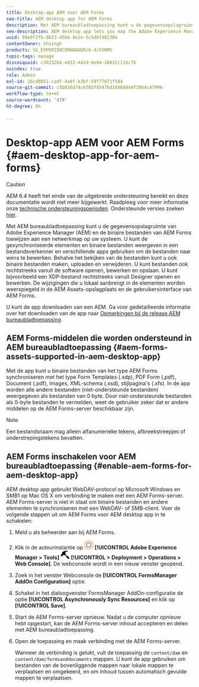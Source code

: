 ```yaml
---
title: Desktop-app AEM voor AEM Forms
seo-title: AEM desktop app for AEM Forms
description: Met AEM bureaubladtoepassing kunt u de gegevensopslagruimte van Adobe Experience Manager (AEM) en de binaire bestanden van AEM Forms toewijzen aan een netwerkmap op uw systeem. Meer informatie over de middelen die worden ondersteund in AEM bureaubladtoepassing en over het inschakelen van AEM Forms voor AEM bureaubladtoepassing.
seo-description: AEM desktop app lets you map the Adobe Experience Manager (AEM) Assets repository and AEM Forms binary files to a network directory on your system. Learn more about the assets supported in AEM desktop app and how to enable AEM Forms for AEM desktop app.
uuid: 99e0f2fb-8623-45bb-8e2e-5c5d6f482366
contentOwner: khsingh
products: SG_EXPERIENCEMANAGER/6.4/FORMS
topic-tags: manage
discoiquuid: c30332b6-e012-442d-8e84-28832c116c7b
noindex: true
role: Admin
exl-id: 26cd0851-cadf-4a8f-b3bf-59f77671f584
source-git-commit: c5b816d74c6f02f85476d16868844f39b4c47996
workflow-type: tm+mt
source-wordcount: '479'
ht-degree: 0%

---
```


# Desktop-app AEM voor AEM Forms {#aem-desktop-app-for-aem-forms}

>[!CAUTION]
>
>AEM 6.4 heeft het einde van de uitgebreide ondersteuning bereikt en deze documentatie wordt niet meer bijgewerkt. Raadpleeg voor meer informatie onze [technische ondersteuningsperioden](https://helpx.adobe.com/support/programs/eol-matrix.html). Ondersteunde versies zoeken [hier](https://experienceleague.adobe.com/docs/).

Met AEM bureaubladtoepassing kunt u de gegevensopslagruimte van Adobe Experience Manager (AEM) en de binaire bestanden van AEM Forms toewijzen aan een netwerkmap op uw systeem. U kunt de gesynchroniseerde elementen en binaire bestanden weergeven in een bestandsverkenner en verschillende apps gebruiken om de bestanden naar wens te bewerken. Behalve het bekijken van de bestanden kunt u ook binaire bestanden maken, uploaden en verwijderen. U kunt bestanden ook rechtstreeks vanuit de software openen, bewerken en opslaan. U kunt bijvoorbeeld een XDP-bestand rechtstreeks vanuit Designer openen en bewerken. De wijzigingen die u lokaal aanbrengt in de elementen worden weerspiegeld in de AEM Assets-opslagplaats en de gebruikersinterface van AEM Forms.

U kunt de app downloaden van een AEM. Ga voor gedetailleerde informatie over het downloaden van de app naar [Opmerkingen bij de release AEM bureaubladtoepassing](https://helpx.adobe.com/experience-manager/desktop-app/release-notes.html).

## AEM Forms-middelen die worden ondersteund in AEM bureaubladtoepassing {#aem-forms-assets-supported-in-aem-desktop-app}

Met de app kunt u binaire bestanden van het type AEM Forms synchroniseren met het type Form Templates (.xdp), PDF Form (.pdf), Document (.pdf), Images, XML-schema (.xsd), stijlpagina&#39;s (.xfs). In de app worden alle andere bestanden (niet-ondersteunde bestanden) weergegeven als bestanden van 0 byte. Door niet-ondersteunde bestanden als 0-byte bestanden te vermelden, weet de gebruiker zeker dat er andere middelen op de AEM Forms-server beschikbaar zijn.

>[!NOTE]
>
>Een bestandsnaam mag alleen alfanumerieke tekens, afbreekstreepjes of onderstrepingstekens bevatten.

## AEM Forms inschakelen voor AEM bureaubladtoepassing {#enable-aem-forms-for-aem-desktop-app}

AEM desktop app gebruikt WebDAV-protocol op Microsoft Windows en SMB1 op Mac OS X om verbinding te maken met een AEM Forms-server. AEM Forms-server is niet in staat om binaire bestanden en andere elementen te synchroniseren met een WebDAV- of SMB-client. Voer de volgende stappen uit om AEM Forms voor AEM desktop app in te schakelen:

1. Meld u als beheerder aan bij AEM Forms.
1. Klik in de auteurinstantie op ![adobeexperienceManager](assets/adobeexperiencemanager.png) **[!UICONTROL Adobe Experience Manager > Tools]** ![hamer](assets/hammer.png) **[!UICONTROL > Deployment > Operations > Web Console]**. De webconsole wordt in een nieuw venster geopend.
1. Zoek in het venster Webconsole de **[!UICONTROL FormsManager AddOn Configuration]** optie.
1. Schakel in het dialoogvenster FormsManager AddOn-configuratie de optie **[!UICONTROL Asynchronously Sync Resources]** en klik op **[!UICONTROL Save]**.
1. Start de AEM Forms-server opnieuw. Nadat u de computer opnieuw hebt opgestart, kan de AEM Forms-server inhoud accepteren en delen met AEM bureaubladtoepassing.
1. Open de toepassing en maak verbinding met de AEM Forms-server.

   Wanneer de verbinding is gelukt, vult de toepassing de `content/dam` en `content/dam/formsanddocuments` mappen. U kunt de app gebruiken om bestanden van de bovenliggende mappen naar lokale mappen te verplaatsen en omgekeerd, en om inhoud tussen automatisch gevulde mappen te verplaatsen.
